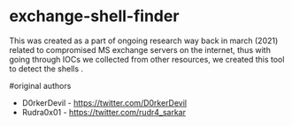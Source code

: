 # exchange-shell-finder


This was created as a part of ongoing research way back in march (2021) related to compromised MS exchange servers on the internet, thus with going through IOCs we collected from other resources, we created this tool to detect the shells .

#original authors 
* D0rkerDevil - https://twitter.com/D0rkerDevil
* Rudra0x01  - https://twitter.com/rudr4_sarkar


